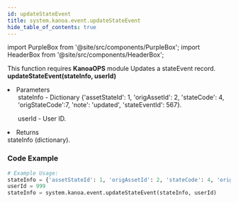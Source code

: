 ```yaml
---
id: updateStateEvent
title: system.kanoa.event.updateStateEvent
hide_table_of_contents: true
---
```


import PurpleBox from '@site/src/components/PurpleBox';
import HeaderBox from '@site/src/components/HeaderBox';

<PurpleBox>This function requires <b>KanoaOPS</b> module</PurpleBox>
<HeaderBox header="Description">
    Updates a stateEvent record.
</HeaderBox>
<HeaderBox header="Syntax">
    <b>updateStateEvent(stateInfo, userId)</b>
    <li>Parameters <br />
        <ul>stateInfo - Dictionary &#123;'assetStateId': 1, 'origAssetId': 2, 'stateCode': 4, 'origStateCode':7, 'note': 'updated', 'stateEventId': 567}.</ul>
        <ul>userId - User ID.</ul>
    </li>
    <li>Returns <br />
        stateInfo (dictionary).
    </li>
</HeaderBox>

### Code Example

```python
# Example Usage:
stateInfo = {'assetStateId': 1, 'origAssetId': 2, 'stateCode': 4, 'origStateCode':7, 'note': 'updated', 'stateEventId': 567}
userId = 999
stateInfo = system.kanoa.event.updateStateEvent(stateInfo, userId)


